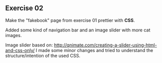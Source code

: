 ## Exercise 02
Make the "fakebook" page from exercise 01 prettier with **CSS**. 

Added some kind of navigation bar and an image slider with more cat images.  

Image slider based on: http://qnimate.com/creating-a-slider-using-html-and-css-only/
I made some minor changes and tried to understand the structure/intention of the used CSS.

